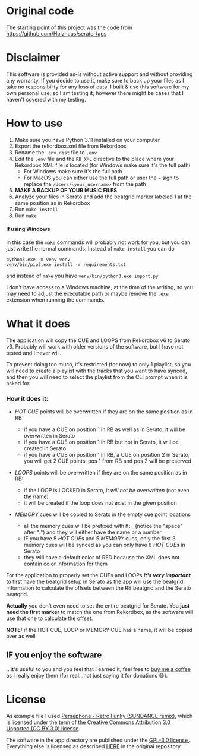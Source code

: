 # Original code
The starting point of this project was the code from https://github.com/Holzhaus/serato-tags

# Disclaimer
This software is provided as-is without active support and without providing any warranty. If you decide to
use it, make sure to back up your files as I take no responsibility for any loss of data. I built & use this software
for my own personal use, so I am testing it, however there might be cases that I haven't covered with my testing.

# How to use
1. Make sure you have Python 3.11 installed on your computer
2. Export the rekordbox.xml file from Rekordbox
3. Rename the `.env.dist` file to `.env`
4. Edit the `.env` file and the `RB_XML` directive to the place where your Rekordbox XML file is located (for Windows make sure it's the full path)
   * For Windows make sure it's the full path
   * For MacOS you can either use the full path or user the `~` sign to replace the `/Users/<your_username>` from the path
5. **MAKE A BACKUP OF YOUR MUSIC FILES**
6. Analyze your files in Serato and add the beatgrid marker labeled 1 at the same position as in Rekordbox
7. Run `make install`
8. Run `make`

#### If using Windows
In this case the `make` commands will probably not work for you, but you can just write the normal commands:
Instead of `make install` you can do
```
python3.exe -m venv venv
venv/bin/pip3.exe install -r requirements.txt
```
and instead of `make` you have `venv/bin/python3.exe import.py`

I don't have access to a Windows machine, at the time of the writing, so you may need to adjust the executable path or maybe remove the `.exe` extension when running the commands.

# What it does
The application will copy the CUE and LOOPS from Rekordbox v6 to Serato v3.
Probably will work with older versions of the software, but I have not tested and I never will.

To prevent doing too much, it's restricted (for now) to only 1 playlist, so you will need to create a playlist with the
tracks that you want to have synced, and then you will need to select the playlist from the CLI prompt when it is asked for.

### How it does it:
* _HOT CUE_ points will be overwritten if they are on the same position as in RB:
  * if you have a CUE on position 1 in RB as well as in Serato, it will be overwritten in Serato
  * if you have a CUE on position 1 in RB but not in Serato, it will be created in Serato
  * if you have a CUE on position 1 in RB, a CUE on position 2 in Serato, you will get 2 CUE points: pos 1 from RB and pos 2 will be preserved

* _LOOPS_ points will be overwritten if they are on the same position as in RB:
  * if the LOOP is LOCKED in Serato, it _will not be overwritten_ (not even the name)
  * it will be created if the loop does not exist in the given position

* _MEMORY_ cues will be copied to Serato in the empty cue point locations
  * all the memory cues will be prefixed with `M: ` (notice the "space" after ":") and they will either have the name or a number
  * IF you have 5 *HOT CUE*s and 5 _MEMORY_ cues, only the first 3 memory cues will be synced as you can only have 8 *HOT CUE*s in Serato
  * they will have a default color of RED because the XML does not contain color information for them

For the application to properly set the CUEs and LOOPs ***it's very important*** to first have the beatgrid setup in Serato
as the app will use the beatgrid information to calculate the offsets between the RB beatgrid and the Serato beatgrid.

**Actually** you don't even need to set the entire beatgrid for Serato. You **just need the first marker** to match the
one from Rekordbox, as the software will use that one to calculate the offset.

**NOTE:** if the HOT CUE, LOOP or MEMORY CUE has a name, it will be copied over as well

## IF you enjoy the software
...it's useful to you and you feel that I earned it, feel free to [buy me a coffee](https://www.buymeacoffee.com/qj2rcyvc5wM) as I really enjoy them (for real...not just saying it for donations 😅).

# License

As example file I used [Perséphone - Retro Funky (SUNDANCE remix)](https://soundcloud.com/sundancemusic/pers-phone-retro-funky), 
which is licensed under the term of the [Creative Commons Attribution 3.0 Unported (CC BY 3.0) license](https://creativecommons.org/licenses/by/3.0/).

The software in the app directory are published under the [GPL-3.0 license ](LICENSE).
Everything else is licensed as described [HERE](https://github.com/Holzhaus/serato-tags#license) in the original repository
